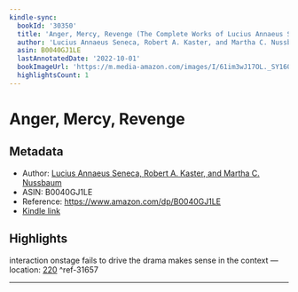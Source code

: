 ```yaml
---
kindle-sync:
  bookId: '30350'
  title: 'Anger, Mercy, Revenge (The Complete Works of Lucius Annaeus Seneca)'
  author: 'Lucius Annaeus Seneca, Robert A. Kaster, and Martha C. Nussbaum'
  asin: B0040GJ1LE
  lastAnnotatedDate: '2022-10-01'
  bookImageUrl: 'https://m.media-amazon.com/images/I/61im3wJ17OL._SY160.jpg'
  highlightsCount: 1
---
```

# Anger, Mercy, Revenge
## Metadata
* Author: [Lucius Annaeus Seneca, Robert A. Kaster, and Martha C. Nussbaum](https://www.amazon.comundefined)
* ASIN: B0040GJ1LE
* Reference: https://www.amazon.com/dp/B0040GJ1LE
* [Kindle link](kindle://book?action=open&asin=B0040GJ1LE)

## Highlights
interaction onstage fails to drive the drama makes sense in the context — location: [220](kindle://book?action=open&asin=B0040GJ1LE&location=220) ^ref-31657

---
